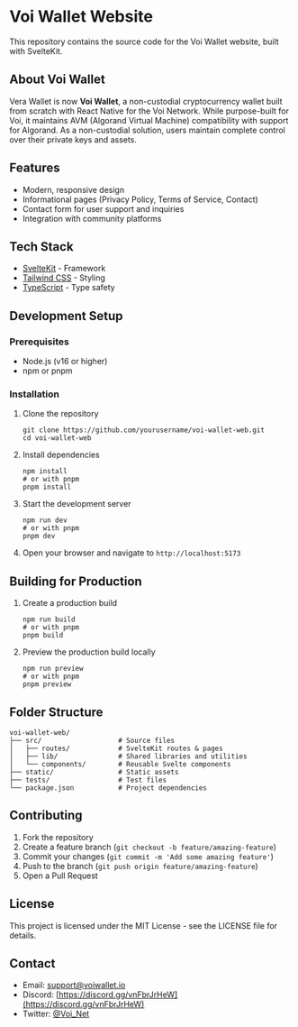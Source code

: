# Voi Wallet Website

This repository contains the source code for the Voi Wallet website, built with SvelteKit.

## About Voi Wallet

Vera Wallet is now **Voi Wallet**, a non-custodial cryptocurrency wallet built from scratch with React Native for the Voi Network. While purpose-built for Voi, it maintains AVM (Algorand Virtual Machine) compatibility with support for Algorand. As a non-custodial solution, users maintain complete control over their private keys and assets.

## Features

- Modern, responsive design
- Informational pages (Privacy Policy, Terms of Service, Contact)
- Contact form for user support and inquiries
- Integration with community platforms

## Tech Stack

- [SvelteKit](https://kit.svelte.dev/) - Framework
- [Tailwind CSS](https://tailwindcss.com/) - Styling
- [TypeScript](https://www.typescriptlang.org/) - Type safety

## Development Setup

### Prerequisites

- Node.js (v16 or higher)
- npm or pnpm

### Installation

1. Clone the repository
   ```
   git clone https://github.com/yourusername/voi-wallet-web.git
   cd voi-wallet-web
   ```

2. Install dependencies
   ```
   npm install
   # or with pnpm
   pnpm install
   ```

3. Start the development server
   ```
   npm run dev
   # or with pnpm
   pnpm dev
   ```

4. Open your browser and navigate to `http://localhost:5173`

## Building for Production

1. Create a production build
   ```
   npm run build
   # or with pnpm
   pnpm build
   ```

2. Preview the production build locally
   ```
   npm run preview
   # or with pnpm
   pnpm preview
   ```

## Folder Structure

```
voi-wallet-web/
├── src/                   # Source files
│   ├── routes/            # SvelteKit routes & pages
│   ├── lib/               # Shared libraries and utilities
│   └── components/        # Reusable Svelte components
├── static/                # Static assets
├── tests/                 # Test files
└── package.json           # Project dependencies
```

## Contributing

1. Fork the repository
2. Create a feature branch (`git checkout -b feature/amazing-feature`)
3. Commit your changes (`git commit -m 'Add some amazing feature'`)
4. Push to the branch (`git push origin feature/amazing-feature`)
5. Open a Pull Request

## License

This project is licensed under the MIT License - see the LICENSE file for details.

## Contact

- Email: support@voiwallet.io
- Discord: [https://discord.gg/vnFbrJrHeW](https://discord.gg/vnFbrJrHeW)
- Twitter: [@Voi_Net](https://twitter.com/Voi_Net)
